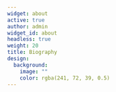 ```yaml
---
widget: about
active: true
author: admin
widget_id: about
headless: true
weight: 20
title: Biography
design:
  background:
    image: ""
    color: rgba(241, 72, 39, 0.5)
---
```

